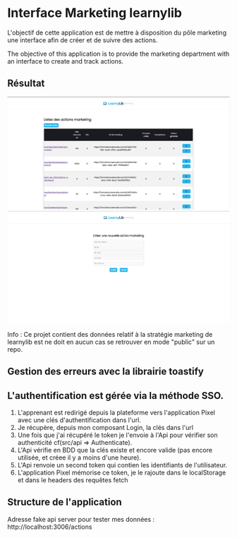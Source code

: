 # Interface Marketing learnylib

L'objectif de cette application est de mettre à disposition du pôle marketing une interface afin de créer et de suivre des actions.

The objective of this application is to provide the marketing department with an interface to create and track actions.

## Résultat 

![](src/Assets/resultat-1.png)
![](src/Assets/resultat-2.png)

Info : Ce projet contient des données relatif à la stratégie marketing de learnylib est ne doit en aucun cas se retrouver en mode "public" sur un repo. 

## Gestion des erreurs avec la librairie toastify

## L'authentification est gérée via la méthode SSO.

1) L'apprenant est redirigé depuis la plateforme vers l'application Pixel avec une clés d'authentification dans l'url.
2) Je récupère, depuis mon composant Login, la clés dans l'url
3) Une fois que j'ai récupéré le token je l'envoie à l'Api pour vérifier son authenticité cf(src/api => Authenticate).
4) L'Api vérifie en BDD que la clés existe et encore valide (pas encore utilisée, et créee il y a moins d'une heure).
5) L'Api renvoie un second token qui contien les identifiants de l'utilisateur.
6) L'application Pixel mémorise ce token, je le rajoute dans le localStorage et dans le headers des requêtes fetch

## Structure de l'application 

Adresse fake api server pour tester mes données : http://localhost:3006/actions